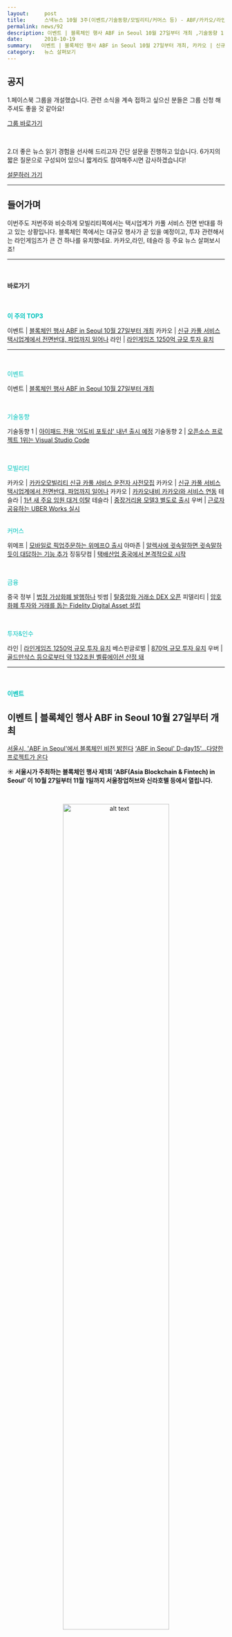 ```yaml
---
layout:     post
title:      스낵뉴스 10월 3주(이벤트/기술동향/모빌리티/커머스 등) - ABF/카카오/라인 
permalink: news/92
description: 이벤트 | 블록체인 행사 ABF in Seoul 10월 27일부터 개최 ,기술동향 1 | 아이패드 전용 '어도비 포토샵' 내년 출시 예정 ,기술동향 2 | 오픈소스 프로젝트 1위는 Visual Studio Code ,카카오 | 카카오모빌리티 신규 카풀 서비스 운전자 사전모집 ,카카오 | 신규 카풀 서비스 택시업계에서 전면반대, 파업까지 일어나 ,카카오 | 카카오내비 카카오i와 서비스 연동 ,테슬라 | 1년 새 주요 임원 대거 이탈 ,테슬라 | 중장거리용 모델3 별도로 출시 ,우버 | 근로자 공유하는 UBER Works 실시 ,위메프 | 모바일로 픽업주문하는 위메프O 출시 ,아마존 | 알렉사에 귓속말하면 귓속말하듯이 대답하는 기능 추가 ,징둥닷컴 | 택배산업 중국에서 본격적으로 시작 ,중국 정부 | 법정 가상화폐 발행하나 ,빗썸 | 탈중앙화 거래소 DEX 오픈 ,피델리티 | 암호화폐 투자와 거래를 돕는 Fidelity Digital Asset 설립 ,라인 | 라인게임즈 1250억 규모 투자 유치 ,베스핀글로벌 | 870억 규모 투자 유치, 우버 | 골드만삭스 등으로부터 약 132조원 벨류에이션 산정 돼
date:       2018-10-19
summary:   이벤트 | 블록체인 행사 ABF in Seoul 10월 27일부터 개최, 카카오 | 신규 카풀 서비스 택시업계에서 전면반대, 파업까지 일어나, 라인 | 라인게임즈 1250억 규모 투자 유치
category:   뉴스 살펴보기
---
```



## 공지

1.페이스북 그룹을 개설했습니다. 관련 소식을 계속 접하고 싶으신 분들은 그룹 신청 해주셔도 좋을 것 같아요!

[그룹 바로가기](https://www.facebook.com/groups/2025149054465611/?ref=group_browse_new)

<br>

2.더 좋은 뉴스 읽기 경험을 선사해 드리고자 간단 설문을 진행하고 있습니다. 
6가지의 짧은 질문으로 구성되어 있으니 짧게라도 참여해주시면 감사하겠습니다!

<a href="http://bit.ly/2KJo4HB" onclick="ga(send, event, 기사, 설문조사, 서베이);"><span>설문하러 가기</span></a>

- - -

## 들어가며 

이번주도 저번주와 비슷하게 모빌리티쪽에서는 택시업계가 카풀 서비스 전면 반대를 하고 있는 상황입니다.
블록체인 쪽에서는 대규모 행사가 곧 있을 예정이고, 투자 관련해서는 라인게임즈가 큰 건 하나를 유치했네요.
카카오,라인, 테슬라 등 주요 뉴스 살펴보시죠!

- - -

<br>


#### 바로가기 

<br>


<a href="#top3"></a><span style = "color: #00c3bd; font-weight: 700;">이 주의 TOP3</span>


이벤트 | [블록체인 행사 ABF in Seoul 10월 27일부터 개최](#event)
카카오 | [신규 카풀 서비스 택시업계에서 전면반대, 파업까지 일어나](#kakao2)
라인 | [라인게임즈 1250억 규모 투자 유치](#line)


- - -



<br>

<a href="#event"></a><span style = "color: #00c3bd"> 이벤트</span>


이벤트 | [블록체인 행사 ABF in Seoul 10월 27일부터 개최](#event)


<br>

<a href="#tech"></a><span style = "color: #00c3bd">기술동향</span>

기술동향 1 | [아이패드 전용 '어도비 포토샵' 내년 출시 예정](#tech1)
기술동향 2 | [오픈소스 프로젝트 1위는 Visual Studio Code](#tech2)

<br>

<a href="#mobility"></a><span style = "color: #00c3bd">모빌리티</span>

카카오 | [카카오모빌리티 신규 카풀 서비스 운전자 사전모집](#kakao1)
카카오 | [신규 카풀 서비스 택시업계에서 전면반대, 파업까지 일어나](#kakao2)
카카오 | [카카오내비 카카오i와 서비스 연동](#kakao3)
테슬라 | [1년 새 주요 임원 대거 이탈](#tesla1)
테슬라 | [중장거리용 모델3 별도로 출시](#tesla2)
우버 | [근로자 공유하는 UBER Works 실시](#uber1)

<br>
<a href="#commerce"></a><span style = "color: #00c3bd">커머스</span>

위메프 | [모바일로 픽업주문하는 위메프O 출시](#wemakeprice)
아마존 | [알렉사에 귓속말하면 귓속말하듯이 대답하는 기능 추가](#amazon)
징둥닷컴 | [택배산업 중국에서 본격적으로 시작](#zingdong)

<br>

<a href="#fintech"></a><span style = "color: #00c3bd">금융</span>

중국 정부 | [법정 가상화폐 발행하나](#china)
빗썸 | [탈중앙화 거래소 DEX 오픈](#bithumb)
피델리티 | [암호화폐 투자와 거래를 돕는 Fidelity Digital Asset 설립](#fidelity)

<br>

<a href="#invest"></a><span style = "color: #00c3bd"> 투자&인수</span>

라인 | [라인게임즈 1250억 규모 투자 유치](#line)
베스핀글로벌 | [870억 규모 투자 유치](#vasphine)
우버 | [골드만삭스 등으로부터 약 132조원 벨류에이션 산정 돼](#uber)

- - -

<br>

#### <a name="event"></a><span style = "color: #00c3bd">이벤트</span>

## <a name="event"></a>이벤트 | 블록체인 행사 ABF in Seoul 10월 27일부터 개최
[서울시, 'ABF in Seoul'에서 블록체인 비전 밝힌다](http://www.nextdaily.co.kr/news/article.html?id=20181016800074)
[‘ABF in Seoul' D-day15'...다양한 프로젝트가 온다](http://decenter.sedaily.com/NewsView/1S5VV2D3BB/GZ05)

<strong> &#9728; 서울시가 주최하는 블록체인 행사 제1회 ‘ABF(Asia Blockchain & Fintech) in Seoul’ 이 10월 27일부터 11월 1일까지 서울창업허브와 신라호텔  등에서 열립니다.</strong>

<br>

<p align ="middle">    
 <img src="http://img.etnews.com/news/article/2018/10/16/article_16213220210484.jpg" alt="alt text" width = "70%">
</p>

<br>


- 이번 행사는 서울시가 서울창업허브를 블록체인/핀테크 기업 육성의 거점으로 만들기 위해 잡 페어와 해커톤, 핀테크 세미나, 블록체인 밋업 등 다양한 블록체인 행사를 준비했다고 하네요.    
서울시는 블록체인 산업의 중심으로 급부상하고 있는 한국에서 일본과 중국 등 블록체인 3강의 블록체인 관련 기업과 엔지니어, 학생 등이 모여 ‘블록체인을 통해 본 미래’(Seeing Future in Blockchain)를 주제로 축제의 무대를 마련했다고 말했습니다.

- 1.잡 페어는 블록체인, 핀테크, IT 분야에서 인재를 찾는 기업과 일자리를 찾는 인재들 간의 정보 비대칭을 해소하고,   
한국은 물론 일본과 중국 등 해외 기업들도 참여해 한국의 인재들이 해외로 뻗어 나갈 수 있는 기회를 제공합니다.   
이번 잡페어는 기업과 구직자들의 사전 지원을 통한 매칭 프로그램을 운영한다고 하네요. 

- 단순한 전시형 취업행사가 아닌 기업의 구인 정보와 이력서를 토대로 구직자,기업 1대1 매칭과 면접을 진행해 실질적인 고용이 일어날 수 있게 운영할 계획이라고 합니다.

- 2.또한 전 세계에서 프로그래머들이 참여하는 해커톤이 진행됩니다.   
서울창업허브 9층에서는 Blockchain Business Review와 디센터가 주관하는 해커톤이,   
패스트파이브 삼성2호점에서는 중국 최대 해커톤 커뮤니티인 도라핵스(DoraHacks)가 주관하는 해커톤이 열립니다. 

- 전 세계 젊은이들이 참여하는 이번 해커톤은 단순히 아이디어를 제시하는 차원을 넘어서 사업화가 가능한 비즈니스 모델을 발굴하고 실제로 사업화를 할 수 있게 돕는다고 하네요.   

- 3.10월 27일 오후에는 서울창업허브 10층 대강당에서 블록체인 기반의 5G와 핀테크 기술 동향을 발표하는 세미나가 열립니다.   
10월 28일에는 대한민국 최초로 [ICO](https://steemit.com/ico/@shiningmoon1969/ico)에 성공한 보스코인이 ARIST 연구진들과 함께하는 밋업을 진행한다고 합니다.   
10월 29일 저녁 신라호텔에서는 ‘해커톤 시상식’과 블록체인 업계 인사들이 참여하는 웰컴 파티가 진행된다고 하네요.

- 4.또한 블록체인 전문가들과 소규모로 만나 그들이 생각하는 미래와 전문적인 조언을 들을 수 있는 ‘라운드 테이블’도 운영됩니다.   
이 자리에는 센트럴리티(Centrality), 프로엑서스(Proxeus), 퍼포먼스랩(Performance Lab), 싱글소스(SingleSource), 사일로(Sylo), 플래그(Pl^g) 등을 키운 일본 블록체인 엑셀러레이터 CTIA와 VCG의 CEO를 직접 만나 일본의 산업현황과 진출전략 등에 대해 묻고 답할 수 있는 기회를 제공한다고 하네요.

- 기타.10월 30일 오후 6시에는 ‘블록체인 프로젝트, 성공할래 vs. 실패할래’를 주제로 ‘제4회 디센터 콜로키움’이 열리고, 
10월 31일에는 블록체인법학회가 ‘블록체인 기본법 제정 연구’ 등을 발표하는 학술대회를 연다고 하네요.


<br>

[ABF in Seoul 2018 자세히 보러가기](http://kor.abf.one/)

<br>



#### <a name="tech"></a><span style = "color: #00c3bd">기술동향</span>

## <a name="tech1"></a>기술동향 1 | 아이패드 전용 '어도비 포토샵' 내년 출시 예정
[내년 아이패드용 ‘어도비 포토샵’ 나온다](http://www.ddaily.co.kr/news/article.html?no=173699)

<strong> &#9728; 어도비가 내년 애플 아이패드용 ‘포토샵 CC’를 정식 출시합니다.</strong>

- 10월 15일 미국 LA 컨벤션센터에서 열린 ‘어도비 맥스 2018’의 기조연설에서   
스콧 벨스키 어도비 크리에이티브 클라우드 최고제품책임자(CPO)는 “영감이 솟구칠 때마다 포토샵을 할 수 있다는 것은 예전엔 탁상공론에 불과했다”,   
“하지만 디자이너들이 비밀병기 프로젝트를 시작했고 거의 30년치 코드를 아이패드에 올렸다”고 연설했는데요.

- 어도비에 따르면, 이번 프로젝트는 18개월 전에 시작됐다고 합니다. 
처음에 2명의 어도비 엔지니어가 데스크톱용 포토샵 코드를 아이패드에 이식하겠다는 아이디어를 내면서 가능성을 구현했는데요. 
기존에도 아이폰, 아이패드용 ‘포토샵 익스프레스’ 앱이 존재하지만, 기능의 제한이 있었기에 아이패드 전용 앱은 유의미한 가치를 지니고 있었습니다.

- 해당 기조연설 무대에는 필 쉴러 애플 마케팅 담당 부사장이 깜짝 등장해 “아이패드에서 창의적인 워크플로우는 점차 중요해지고 있다”,   
“애플의 A시리즈칩이나 최신 GPU, 12.9인치 레티나 디스플레이, 애플 펜슬 등을 통해 혁신을 꾀했고 어도비는 처음부터 아이패드의 잠재력을 이해했다”고 말하며 아이패드용 포토샵의 출현을 알렸습니다.

- 관련 영상 보기

<br>

{% include youtubeplayer.html id="Gfq46F-Dg2M" %} 


<br>

## <a name="tech2"></a>기술동향 2 | 오픈소스 프로젝트 1위는 Visual Studio Code
[오픈소스 프로젝트 인기 1위는 'VS코드'](http://www.zdnet.co.kr/news/news_view.asp?artice_id=20181017112418)

<strong> &#9728; 깃허브가 공개한 올해 오픈소스 프로젝트 인기 순위 1위에 마이크로소프트의 Visual Studio Code가 차지했다고 합니다.</strong>

- 깃허브가 공개한 옥토버스(Octoverse) 보고서에 따르면 작년 10월 1일부터 올해 9월 30일까지 오픈소스 프로젝트의 인기순위를 집계했다고 하는데요.   
인기순위는 코드 기여자 규모 순으로 측정했다고 하네요.

<br>

<p align ="middle">    
 <img src="http://image.zdnet.co.kr/2018/10/17/yong2_MN3I4y2RVZMyaz.jpg" alt="alt text" width = "70%">
</p>

<br>


​
- 1위 Visual Studio Code에 이어 페이스북의 React Native, 구글의 TensorFlow, Angular-CLI, azure-docs, angular, ansible, kubernetes, NPM, DefinitelyTyped 등이 그 뒤를 이었습니다.

- 가장 빠르게 성장하는 오픈소스 프로젝트는 azure-docs, pytorch, godotengine 등이 기록했다고 합니다.   
애저독스는 전년동기대비 4.7배 성장, 파이토치는 전년보다 2.8배, 고닷이 2.2배 성장했다고 하네요.

- 오픈소스 1위를 기록한 Visual Studio code는 마이크로소프트에서 개발해 오픈소스로 내놓은 코드 에디터입니다. 

- 2위인 페이스북의 리액트 네이티브는 자바스크립트로 구성된 크로스플랫폼 개발 프레임워크입니다.   
자바스크립트 라이브러리인 리액트와 웹기술로 네이티브 모바일 앱을 개발하게 해줍니다. 

- 3위인 텐서플로우는 구글에서 공개한 머신러닝 프레임워크입니다.

- 깃허브 보고서는 가장 빠르게 성장하는 개발 언어도 조명했는데요.  
​1위는 뷰(Vue), 그 뒤는 코틀린, HCL, 타입스크립트, 파워셸, 러스트, C메이크, 고, 파이썬, 그루비 등이었다고 하네요.

<br>

- - -


#### <a name="mobility"></a><span style = "color: #00c3bd">모빌리티</span>

## <a name="kakao1"></a>카카오 | 카카오모빌리티 신규 카풀 서비스 운전자 사전모집
[카카오모빌리티, ‘카카오 T 카풀’ 운전자 사전 모집](http://www.dailian.co.kr/news/view/745276/?sc=naver)

<strong> &#9728; 카카오모빌리티가 카카오 T 카풀 서비스 시동을 걸었습니다.</strong>

<br>

<p align ="middle">    
 <img src="http://file.dailian.co.kr/news/201810/news_1539652105_745276_m_1.jpg" alt="alt text" width = "70%">
</p>

<br>


- 카카오 T 카풀은 방향이 비슷하거나 목적지가 같은 이용자들이 함께 이동할 수 있도록 운전자와 탑승자를 연결해주는 서비스입니다.
10월 16일 카카오는 카카오T 카풀 서비스 공식 출시 전 활동할 크루를 사전 모집한다고 말했는데요.   
여기서 '크루'는 카카오T 카풀에서 운전자로 참여하는 사용자를 지칭한다고 하네요. 

- 카카오모빌리티는 이번 카풀 서비스를 위해 올해 2월 카풀 스타트업 ‘럭시’를 인수한 바 있습니다.   
카카오는 그간 폭발적인 이동 수요의 성장으로 택시 이외에 보완적인 이동 수단을 필요로 하는 사용자들이 이미 활용하고 있는 카풀을 본격적으로 서비스화하기위해 꾸준히 검토해왔는데요. 

- 본격적으로 사용자들의 카풀에 대한 요구가 참여로 이어짐에 따라 아산시, 전주시, 인천광역시 등   
전국 최소 10여개 이상의 도시에서 ‘카풀 주차장 및 활성화를 위한 대책’을 추진 하는 등 카풀을 통해 국민의 이동선택권을 확대하려는 실질적인 움직임도 전개되고 있습니다.

- 특히 이번 카카오 T 카풀 크루 사전 모집은 올 해 초에 인수한 럭시에 가입되어 있는 기존 카풀 참여자들을 인수인계하고 앱 개편을 알리고자 진행하는 목적인데요.
아직 서비스 정식 출시일은 미정이라고 합니다.

- 크루 참여를 원하는 이용자들은 구글 플레이스토어, 애플 앱스토어에서 카카오 T 카풀 크루 전용 앱을 휴대전화에 설치 후, 카카오 계정 인증을 마치면 된다고 하네요. 
반드시 기존 카카오T 이용자, 럭시 이용자 모두 별도의 카카오 T 카풀 크루 전용 앱을 설치해야한다고 합니다. 
현재 대한민국 성인이면 누구나 등록 가능하다고 하네요.

- 카카오모빌리티 정주환 대표는 “이번 참여자 사전 모집을 계기로 이미 많은 참여가 일어나고 있는 카풀이 ‘함께 타는 승차 문화’로 정착될 수 있도록 연결함으로써 이동 수단이 가장 필요한 시간대에 집중되는 승차난을 완화하고, 더 나아가 모빌리티 분야가 혁신 성장에 기여하는 좋은 사례를 만들 수 있을 것”이라고 밝혔습니다.  

<br>

## <a name="kakao2"></a>카카오 | 신규 카풀 서비스 택시업계에서 전면반대, 파업까지 일어나
["카카오 카풀 반대"… 택시업계, 내일(18일) 택시 운행 전면 중단](http://moneys.mt.co.kr/news/mwView.php?no=2018101709088077994)
[택시 vs 카카오카풀 일촉즉발...해법 못찾나](http://www.zdnet.co.kr/news/news_view.asp?artice_id=20181017173952&type=det&re=zdk)

<strong> &#9728; 카카오 카풀 서비스에 반대하는 택시업계의 반발이 더욱 심화되고 있습니다.</strong>

<br>

<p align ="middle">    
 <img src="http://menu.mt.co.kr/moneyweek/thumb/2018/10/17/06/2018101709088077994_1.jpg" alt="alt text" width = "70%">
</p>

<br>



- 서울 택시업계는 10월 18일 운행을 전면 중단하고 오후 2시부터 광화문에서 열리는 ‘택시 생존권 사수 결의대회’에 참가했습니다. 

- 서울개인택시조합은 10월 16일 조합원들에게 “전국 택시 비상대책위원회에서 이달 18일 전국 택시의 차량 운행 중단을 결의했다”,  
 “카카오 카풀 앱 불법 자가용영업을 저지하고 택시 생존권 사수를 위해 광화문에 집결하자”는 공지를 전달했다고 합니다. 

- 서울의 개인택시는 4만9242대, 법인택시는 2만2603대로 총 7만1845대에 달한다고 하네요.

- 카카오 카풀 서비스가 곧 출시될 것으로 예상되는 가운데 택시업계의 반대 목소리는 더욱 커질 것으로 전망됩니다.     
전국택시노동조합연맹, 전국민주택시노동조합연맹, 전국개인택시운송사업조합연합회, 전국택시운송사업조합연합회 등 택시 4개 단체는 
지난 4일과 11일 카풀 서비스 저지를 위한 집회를 연 데 이어 18일 광화문에서 전국 3만명 이상의 택시 종사자가 참여하는 택시 생존권 사수 결의대회를 개최했습니다.  

<br>

## <a name="kakao3"></a>카카오 | 카카오내비 카카오i와 서비스 연동
["카톡 보내줘"… 카카오내비, '카카오i' 연동 서비스](http://news.mt.co.kr/mtview.php?no=2018101709074133408)

<strong> &#9728; 카카오가 모바일 내비게이션 '카카오내비'에 인공지능 플랫폼 '카카오 i'를 연동했습니다.</strong>

<br>

<p align ="middle">    
 <img src="http://thumb.mt.co.kr/06/2018/10/2018101709074133408_1.jpg" alt="alt text" width = "70%">
</p>

<br>



- 이번 연동으로 카카오내비 사용자들은 카카오미니에서 제공하던 인공지능 서비스 기능과 카카오내비의 주요 기능을 음성명령만으로 사용할 수 있다고 하네요. 

- 이제 카카오내비를 켜고 카카오 i를 호출하면 카카오의 인공지능 스피커 '카카오미니'처럼 다양한 대화를 나눌 수 있습니다. 
새로운 카카오톡 메시지가 있는지 확인하거나 카카오톡 메시지를 보낼 수도 있고요. 

- 음악 재생 및 개인화된 음악 추천 / 날씨, 뉴스, 주가 등 지식 및 생활 정보 제공/ 라디오, 팟캐스트 등 오디오 콘텐츠 청취/ 어학 사전 /실시간 이슈 검색어 등 다양한 서비스 이용이 가능하다고 하네요.   
카카오는 향후 카카오톡 메시지 읽어주기와 같은 운전 중 커뮤니케이션 기능을 추가할 예정이라고 밝혔습니다.

- 카카오내비의 핵심 기능인 길안내, 목적지 검색, 변경 등도 음성명령만으로 사용 가능합니다. 
'아빠한테 지금 위치 카톡 보내줘, 남자친구에게 도착시간 카톡으로 보내줘' 등 음성명령으로 목적지나 현재 위치를 카카오톡 메시지로 보낼 수 있습니다. 

- 카카오내비에서 카카오 i를 이용하려면 '헤이카카오', '카카오야' 등 음성명령어로 호출하거나 내비 화면의 음성명령 버튼을 클릭하면 된다고 하네요.   
또한 휴대전화에 손을 가까이 가져가는 행동만으로도 음성명령을 시작할 수 있습니다.    
카카오 i는 카카오내비 안드로이드 최신 버전에서 지원되며, 10월 17일 오전 10시부터 순차 적용되었다고 하네요.   
iOS 환경에서는 추후 연동 예정이라고 합니다.

<br>

## <a name="tesla1"></a>테슬라 | 1년 새 주요 임원 대거 이탈
[테슬라, 1년새 임원 대거 이탈 '빨간불'](http://www.inews24.com/view/1133694?rrf=nv)

<strong> &#9728; 미국 전기차 제조사 테슬라에서 1년새 수십여 명의 임원들 사임했다고 합니다.

- 비즈니스인사이더 등의 주요외신들에 따르면 테슬라의 생산 총책임자인 길버트 패신 제조담당 부사장,   
엔지니어링 책임자 더그 필드 부사장 등의 생산과 엔지니어링, 공급망 관리 전문가들이 잇따라 이탈했습니다.

- 이에 테슬라는 제롬 길렌 자동차 부문 사장을 제조담당 책임자로 임명하고 길버트 패신 부사장의 역할까지 담당하도록 했다고 말했는데요.  
현재 테슬라는 길버트 패신 제조담당 부사장의 사임으로 전략사업 추진과 신사업 수립에 어려움을 겪고 있는 것으로 알려졌습니다.   
길버트 패신 제조담당 부사장은 지난 9년간 테슬라에서 여러 부서의 핵심역할을 수행해왔던 핵심인물이라고 하네요.

- 또한 더그 필드 엔지니어링 수석 부사장, 데이비드 모튼 회계 책임자, 저스틴 맥애니어 글로벌 금융 부사장, 개비 톨레다노 HR 사장 등 수십명의 테슬라 임원들이 최근 1년간 회사를 떠나 외신들은 테슬라가 제품 생산이나 사업추진에 차질을 빚지않을까 우려하고 있습니다.

- 고위 임원등의 이탈은 창업자 앨런 머스크의 고집스런 테슬라 민영화 계획과 이로 인한 의견충돌 때문이라고 알려졌습니다.
한편 앨런 머스크 테슬라 CEO는 이사회 회장직에서 물러나는 대신 회사주식을 2천만달러 상당 구입해 영향력을 확대하려는 것로 알려졌습니다.

<br>

## <a name="tesla2"></a>테슬라 | 중장거리용 모델3 별도로 출시
[테슬라, 중거리용 '모델3' 출시...가격 ↓](http://www.zdnet.co.kr/news/news_view.asp?artice_id=20181019092903)

<strong> &#9728; 미국 전기차 업체 테슬라가 중거리용 전기차 '모델3'를 출시합니다.</strong>
기존 책정 가격보다 저렴한 4만5천 달러(약 5천126만원) 선에 판매된다고 하네요.

- 일론 머스크 테슬라 최고경영자는 10월 18일 트위터를 통해 중거리용 모델3를 소개했는데요.

<br>

<p align ="middle">    
 <img src="http://image.zdnet.co.kr/2018/10/19/jtwer_z2LlOjB6yihyMI.jpg" alt="alt text" width = "70%">
</p>

<br>


- 알려진 가격을 보면 현재 고급 옵션을 장착한 모델 3가 6만~7만 달러에 판매되는 것에 비해 약 3천만원 가량 저렴하게 판매될 것으로 보입니다.
해당 차량은 모델3와 동일한 배터리를 탑재할 것으로 보이는데요. 그러나 적은 셀을 사용해 이동 가능 거리가 상대적으로 줄었다고 하네요. 
이에 따라 가격도 인하된 것입니다. 

- 중거리용 모델3의 경우 충전 시 최대 이동 거리 260마일(약 418.4km)를 지원한다고 합니다.
테슬라는 중거리용 모델3에 대해 주문 시 6~10주 내로 배송될 것이라고 밝혔습니다.   
해당 차량은 이번 주 미국과 캐나다에서 출시될 예정입니다.

<br>

## <a name="uber1"></a>우버 | 근로자 공유하는 UBER Works 실시
[우버, 근로자도 공유한다](http://www.zdnet.co.kr/news/news_view.asp?artice_id=20181019081015)

<strong> &#9728; 우버가 차량 공유를 넘어 임시직 대상 공유 경제 구축을 시도할 것으로 보입니다.</strong>

- 영국 경제지 파이낸셜타임스는 우버가 단기 계약직 근로자 대상으로 온디맨드 주문형 경제를 적용한 시범 사업 'UBER WORKS'를 준비해왔다고 보도했ㅅ ㅂ니다.
우버는 해당 서비스를 통해 기업이 특정 행사에 동원할 경비원, 종업원 등을 보다 편리하게 제공할 수 있을 것을 기대했습니다.

- 현재 우버는 해당 서비스를 올해 초 로스엔젤레스에서 테스트한 뒤 시카고에서 수 개월간 시범 서비스를 제공하고 있다고 합니다. 
다만 우버 운전자는 UBER WORKS 근로자 명단엔 포함되지 않는다고 하네요.

​
- 업계는 이에 대해 우버가 다음해 기업공개를 앞두고 추진하고 있는 사업 다각화 시도의 하나로 하고 있습니다.    
우버는 최근 전동 스쿠터 대여 관련 시범 서비스를 시작하고, 공유 자전거 스타트업 점프바이크를 인수하는 등 카풀 외 다양한 서비스를 모색하고 있는 상황입니다.

<br>

{% include youtubeplayer.html id="6ZjnnZH57Rs" %} 

<br>


- - -

#### <a name="commerce"></a><span style = "color: #00c3bd">커머스</span>

## <a name="wemakeprice"></a>위메프 | 모바일로 픽업주문하는 위메프O 출시
[위메프, 모바일 픽업주문 ‘위메프오’ 출시](http://www.zdnet.co.kr/news/news_view.asp?artice_id=20181017082222)

<strong> &#9728; 위메프 종합 O2O(온오프라인) 서비스 '위메프O'가 출시되었습니다.</strong>

- 위메프O는 고객이 줄을 서지 않고도 스마트폰 조작만으로 가까운 거리에 있는 매장에서 곧바로 음료 및 음식을 주문, '픽업'할 수 있는 서비스입니다.

<br>

<p align ="middle">    
 <img src="http://image.zdnet.co.kr/2018/10/17/paikshow_o5I9XLlvLLV.jpg" alt="alt text" width = "70%">
</p>

<br>

- 위메프는 위메프O 업데이트를 진행하며 이달 안에 50여개 가맹점에 적용할 계획이라고 밝혔습니다.
픽업주문 서비스는 스마트폰으로 주문할 음식을 주문결제까지 한 번에 진행되며 위치기반 기술을 활용해 가까운 거리에 있는 위메프O 제휴 매장을 찾아 주문 제품을 선택하면 미리 설정한 결제수단을 통해 거래가 진행되는 방식입니다.


- 현재 픽업주문 서비스는 위메프 직영 W카페 및 일부 제휴 매장에서 시범서비스 중이라고 하네요.  
위메프오 제휴사인 삼성동 카페 머머 점주는 "별도 시스템 개발 없이 기존 POS(현금시점관리) 단말기와 호환돼 추가비용 부담이 없다",   
"고객이 많은 시간에 주문 및 결제가 빠르게 진행돼 매출증대에도 도움이 된다"고 말했습니다.

- 현재 위메프는 위메프O 픽업주문 제휴를 커피전문점에 국한하지 않고, 배달 및 포장 주문이 많은 음식점 등으로 확대할 계획을 밝혔습니다.

<br>

## <a name="amazon"></a>아마존 | 알렉사에 귓속말하면 귓속말하듯이 대답하는 기능 추가
[아마존, 알렉사에 귓속말 기능 도입](http://www.zdnet.co.kr/news/news_view.asp?artice_id=20181019085849)

<strong> &#9728; 이제 아마존의 인공지능 스피커에 내장된 AI 플랫폼 알렉사가 귓속말까지 알아 듣을 것 같습니다.</strong>

- 미국 IT 매체 더버지는 아마존이 속삭이는 목소리로 말하는 귓속말 모드를 시작한다고 보도했습니다.
귓속말 모드는 아마존이 약 1년전 개발자 행사에서 처음 선보인 기술인데요. 

- 당시 아마존은 알렉사가 보다 사람처럼 말 할 수 있는 기능들을 공개하면서 귓속말 모드를 제시한 바 있습니다.
더버지는 이때 공개된 귓속말 모드가현재 더 발전한 수준으로 서비스화 됐다고 전했습니다.

- 이제 알렉사에게 귓속말로 명령하면 알렉사는 귓속말로 답합니다.   
귓속말 모드는 미국 이용자에 한해 지원되며, 영어로만 이용할 수 있다고 하네요.

- 더버지는 "부모가 아이에게 알렉사로 자장가를 들려주면서 귓속말 모드를 이용하면, 아이가 깨지 않도록 최대한 작은 소리로 대화할 수 있을 것"이라고 밝혔습니다.

- 귓속말 모드 체험 영상 보기
<br>

{% include youtubeplayer.html id="pxsvur-rJRs" %} 

<br>

## <a name="zingdong"></a>징둥닷컴 | 택배산업 중국에서 본격적으로 시작
[中 징둥, 택배산업 전격 진출](http://www.econovill.com/news/articleView.html?idxno=348572)

<strong> &#9728; 중국 이커머스 업체인 징둥이 물류 시스템을 통해 자국에서 택배산업에 진출합니다. </strong>

- 징동의 사업은 베이징, 상하이, 광저우에서 처음 시작된다고 합니다.   
징둥닷컴의 앱을 통해 중국 전역에 택배를 보낼 수 있으며 상품을 구매 시 이용하는 배송 서비스와 동일하게 빠르고 믿을 수 있다는 점이 장점이라다
배송 가능 상품은 명품, 고급 가전제품 등 고가 상품을 포함할 수 있도록 점차 확대할 예정이라고 합니다. 

- 징동의 택배사업은 도시 내 당일배송뿐 아니라 도시 간 당일배송, 익일배송, 표준 익일배송 등 다양한 가격의 옵션을 포함해 경쟁력을 더했다는 평입니다. 
현재 Tencent의 SNS 플랫폼인 WeChat의 징둥 딜리버리 미니 프로그램과 징둥닷컴 배송팀의 WeChat 계정에서 픽업을 요청할 수 있다고 하네요. 

- 징둥 물류(JD Logistics) 왕쩐훼이 대표이사는 “징둥닷컴은 지난 10년간 구축해온 전국적인 물류 네트워크를 한 단계 업그레이드해 소비자들이 편리하게 이용할 수 있는 서비스의 범위를 넓혀가고 있다”, “중국 내 가장 빠르고 신뢰할 수 있는 배송 서비스로 잘 알려져 있는 저희 징둥이 소비자에게 또 다른 차원의 편리함을 제공할 수 있을 것이라 확신한다”고 말했습니다. 

<br>

- - -

#### <a name="fintech"></a><span style = "color: #00c3bd">금융</span>

## <a name="china"></a>중국 정부 | 법정 가상화폐 발행하나
[중국, '법정 가상화폐' 발행 굳힌 듯](http://www.zdnet.co.kr/news/news_view.asp?artice_id=20181015082859&type=det&re=zdk)

<strong> &#9728; 중국 정부가 법정 가상화폐 발행을 준비하고 있는 정황이 포착됐습니다.</strong>

- 현지 언론에 따르면 중국 중앙은행인 인민은행이 내년 채용 공고에서 '법정 디지털화폐' 전문 인력을 충원 계획을 밝혔다고 합니다.

- 인민은행은 '2019년 인력 채용 공고'를 통해 산하 디지털화폐연구소 직원 채용 조건을 제시하며 직무 요구에서 '법정 디지털화폐 관련 소프트웨어 시스템, 암호화 기술 및 보안 모델, 거래 기기 칩 기술 연구개발'을 담당할 인재를 채용하겠다고 설명했습니다.

- 공고에 따르면 이번 채용 대상 중 한 명은 경제법 전문 인재로서 가상화폐 관련 법률 연구 및 가상화폐연구소의 법률 업무를 맡는다고 소개됐습니다.   
또 다른 한 명은 금융 관련 전문 인재로서 법정 가상화폐의 경제 체계 분석과 설계 및 리스크 관리, 정책 연구를 맡는다고 구체적으로 소개됐다고 하네요.
인민은행이 대외적으로 법정 가상화폐 인력을 공식 채용하는 것은 이번이 처음이라고 하네요.

- 중국 펑파이신문 등 현지 언론은 "중앙은행의 디지털화폐연구소가 박사급 전문가를 채용하는 것은 법정 가상화폐 정책을 가속하겠다는 것"이라며 중국 정부의 움직임을 주시하고 있다고 합니다.

- 디지털화폐연구소 고위 관계자는 최근 "중앙은행이 디지털화폐를 발행하려는 목적은 실물 현금을 대체해 전통 화폐 발행과 유통에 드는 원가를 줄이고 경제 거래를 활성화하면서 편의성과 투명도를 높이기 위함",   
"중국의 법정 가상화폐가 언제 출시될지는 모르지만 특정한 타임라인이 있는 것은 현재로선 아니다"라고 말해 관심을 모은 바 있습니다.


<br>

## <a name="bithumb"></a>빗썸 | 탈중앙화 거래소 DEX 오픈
[빗썸, 탈중앙화거래소(DEX) 공식 오픈](http://www.dt.co.kr/contents.html?article_no=2018101602109931041002&ref=naver)

<strong> &#9728; 암호화폐 거래소 빗썸이 글로벌시장 공략 강화를 위해 해외에 탈중앙화거래소(DEX)를 오픈합니다. </strong>

- 빗썸은 비티씨코리아닷컴의 해외 자회사인 BGEX가 10월 15일 '빗썸 DEX'를 공식 오픈했음을 밝혔습니다.   
빗썸 DEX 운영을 맡은 BGEX는 홍콩에 소재한 블록체인·핀테크 전문기업으로 빗썸 DEX니구축과 운영을 위해 싱가포르에 있는 블록체인 토털 솔루션업체 원루트네트워크(RNT)와 제휴했습니다. 

- 빗썸 DEX는 원루트네트워크의 [R1 프로토콜](https://www.r1protocol.com/)을 기반으로 개발됐습니다.   
R1프로토콜을 통해 거래소들이 유동성과 거래 데이터를 공유할 수 있어 투자자들에게 안정적인 거래량과 자산 유동성을 제공할 수 있다고 하네요. 
또한 주문 체결 과정을 개선해 체결된 주문의 블록체인 전송속도가 크게 향상됐다고 합니다.

- 빗썸 DEX에서는 모든 거래가 블록체인 상에서 이뤄지기 때문에 투명하게 운영되고, 이용자 본인 외에는 자산 이동에 대한 권한이 없어 안전하고 보안 측면에서도 뛰어나다고 하네요.
현재 빗썸 DEX를 이용하기 위해서는 이더리움 기반의 메타마스크 지갑을 만들어야 한다고 합니다. 

- 이번에 오픈한 빗썸DEX PC사이트로 먼저 거래가 가능하며, 모바일 거래는 애플리케이션 출시 예정인 11월 중 가능할 것 같다고 하네요. 
빗썸 관계자는 "홍콩 자회사에서 보안과 처리속도 등을 대폭 개선한 탈중앙화거래소를 오픈했다", "투자자의 자산을 안전하게 보관하고 부당거래 등을 원천적으로 차단할 수 있는 탈중앙화거래소를 통해 글로벌시장 개척 및 다양한 사용자 요구에 부응하는 노력을 병행하겠다"고 말했습니다.

<br>

## <a name="fidelity"></a>피델리티 | 암호화폐 투자와 거래를 돕는 Fidelity Digital Asset 설립
[글로벌 자산운용사 피델리티 암호화폐 시장 진입...시장은 상승세](http://www.fnnews.com/news/201810160802312084)

<strong> &#9728; 세계적 펀드 운용 그룹 Fidelity가 기관 투자자를 위한 암호화폐 거래 서비스 업체 'Fidelity Digital Asset'을 설립했습니다.</strong>

-  로이터 통신에 따르면, 글로벌 자산운용사 피델리티 인베스트먼트의 CEO Abigail Johnson은 "우리의 목표는 투자자들이 비트코인(BTC) 등 디지털 네이티브(digitally-native) 자산에 더 쉽게 접근할 수 있게 하는 것"이라면서, 디지털 자산 서비스 업체를 설립했다고 밝혔습니다.

- 자산 운영업계 대기업인 피델리티가 암호화폐 시장에 뛰어든다는 소식에 유명 암호화폐 애널리스트 조셉 영(Joseph Young)은 이날 트위터를 통해 "피델리티 인베스트먼트의 암호화폐 서비스 소식은 비트코인 ETF(상장지수펀드)가 승인된 것만큼 낙관적인 소식이다"라고 말했습니다.

- 피델리티는 7조2,000억 달러 이상의 자산을 운용하고 있는 세계 최대의 자산운용사로, 현재 13,000개 이상의 기관 투자자를 보유하고 있으며 고객 수만 해도 2,700만 명에 이르는 것으로 알려져있습니다.

<br>

- - -


#### <a name="invest"></a><span style = "color: #00c3bd">투자&인수</span

## <a name="line"></a>라인 | 라인게임즈 1250억 규모 투자 유치
[라인게임즈, 앵커에퀴티로부터 1250억 투자유치](http://news1.kr/articles/?3452791)

<strong> &#9728; 라인게임즈가 글로벌 투자기업 'Anchor Equity Partners'로부터 1250억원 규모의 투자를 유치했습니다.</strong>
이번 투자는 라인게임즈가 발행하는 신주(보통주 14만4743주)를 앵커에퀴티파트너스가 전량 인수하는 방식으로 진행되었다고 하네요.


- 라인게임즈는 이번 투자를 바탕으로 향후 선보일 신작 프로젝트들에 대한 글로벌 서비스 경쟁력을 높이는 한편 다양한 지식재산권(IP) 확보 및 글로벌 파트너사 발굴을 위한 적극적인 투자를 전개, 글로벌 게임사로서 급변하는 시장 환경에 기민하게 대응할 수 있도록 사업 경쟁력 제고에 주력한다는 방침을 밝혔습니다.

- 라인게임즈 배영진 최고전략책임자(CSO)는 “이번 투자를 통해 라인게임즈가 글로벌 게임사로 한 걸음 더 나아갈 수 있는 계기가 될 것”,  
“내부 개발 및 서비스 환경을 견고히하며 동시에 검증된 스튜디오들에 대한 투자도 적극적으로 전개하겠다”고 말했습니다.

- 라인게임즈는 지난 2012년 자체 개발한 모바일게임 드래곤 플라이트를 시작으로, 2016년 데스티니 차일드 및 프렌즈런 등을 시장에 안착시키며 게임 개발 및 퍼블리싱 등을 수행하고있습니다.  
지난해부터는 글로벌 모바일 메신저 플랫폼인 LINE과의 협업 체제를 구축하고 있으며, 올해 하반기부터 본격적인 글로벌 게임사업을 전개한다는 계획입니다.

<br>

## <a name="vashpine"></a>베스핀글로벌 | 870억 규모 투자 유치
[베스핀글로벌, 870억 투자 유치...美 클라우드 시장 공략](http://www.etnews.com/20181016000366)

<strong> &#9728; 국내 클라우드 기업 베스핀글로벌이 870억원대 투자를 유치했습니다.</strong>

- 베스핀글로벌은 디와이홀딩스와 싱가포르 기업 ST텔레미디어에서 총 약 870억 규모 투자금을 유치했다고 밝혔습니다. 
이번 투자를 주도한 디와이홀딩스는 SFA반도체 최대 주주입니다. 
다른 회사인 ST텔레미디어는 싱가포르 정부가 100% 지분을 보유한 국영 투자사 테마섹홀딩스 자회사라고 하네요.   
ST텔레미디어는 2월 단독으로 베스핀글로벌에 1차로 300억원을 투자한 바 있습니다. 

- 이번 투자는 국내 기업뿐만 아니라 싱가포르 국영 투자사가 참여하는 등 국내외 투자업계가 성장 가능성을 높이 산 사례인데요.  
클라우드 도입 기업이 증가하면서 관련 솔루션 시장이 꿈틀대고 있다는 것을 알 수 있습니다. 


- 베스핀글로벌은 2015년 설립 이후 클라우드관리서비스(CMS)를 국내에서 시작한 회사입니다.   
CMS는 기업, 공공 등이 클라우드 시스템 구축부터 운영·관리 등 전반을 지원하는 서비스로서 현재 아마존웹서비스(AWS), 마이크로소프트(Axure) 등 주요 클라우드 서비스 이전을 지원하고 있습니다. 

- 현재 베스핀글로벌은 단순 지원뿐만 아니라 자체 개발한 클라우드 관리 솔루션 '옵스나우'를 판매하고 있습니다. 
이번 투자 유치를 발판으로 해외 사업을 확장하는 계획을 밝혔습니다. 

- 회사는 현재 중국 시장을 공략하고 있다고 하네요.   
베이징·상하이·항저우·광저우에 인력을 파견, 중국 지역 클라우드 프로젝트에 투입했습니다. 또한 클라우드 주 무대인 미국 시장 진출을 준비하고 있다고 합니다. 

<br>

## <a name="uber"></a>우버 | 골드만삭스 등으로부터 약 132조원 벨류에이션 산정 돼
[Uber, 130조원에 IPO할 것인가?](http://techneedle.com/archives/36458)

<strong> &#9728; 우버가 골드만삭스와 모건스탠리로부터 벨류에이션 120억 달러 (한화 약 132조 원) 을 산정 받은 것으로 보도되었습니다.</strong>

- 현재 이 기업가치는 기업공개를 위한 벨류에이션으로 우버가 IPO 주관사 선정을 위한 과정 중 알려진 것으로 추측되고 있습니다. 
우버의 경쟁사 Lyft는 이미 JP Morgan을 주관사로 선정하고, 15억 달러(한화 약 16.5조원) 수준의 기업가치를 산정받은 것으로 알려졌습니다.

- 현재 우버는 기존에 진출해 있던 국가의 수요와 개발도상국의 증가하는 수요에 기반하여 앞으로 더 성장이 예상되고 있습니다.
또한 신규 서비스 UBER EATS, 전동스쿠터 라이딩 서비스가 매출 성장을 이끌 것으로 예상 되고 있는 상황입니다.

- 우버의 이번 벨류에이션은 향후 Grab이나 Didi Chuxing 등의 다른 차량공유 업체의 지표가 될 것으로 보입니다.

<br>






